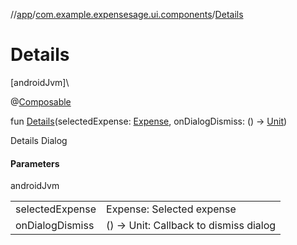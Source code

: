 //[app](../../index.md)/[com.example.expensesage.ui.components](index.md)/[Details](-details.md)

# Details

[androidJvm]\

@[Composable](https://developer.android.com/reference/kotlin/androidx/compose/runtime/Composable.html)

fun [Details](-details.md)(selectedExpense: [Expense](../com.example.expensesage.data.expenses/-expense/index.md), onDialogDismiss: () -&gt; [Unit](https://kotlinlang.org/api/latest/jvm/stdlib/kotlin/-unit/index.html))

Details Dialog

#### Parameters

androidJvm

| | |
|---|---|
| selectedExpense | Expense: Selected expense |
| onDialogDismiss | () -> Unit: Callback to dismiss dialog |
